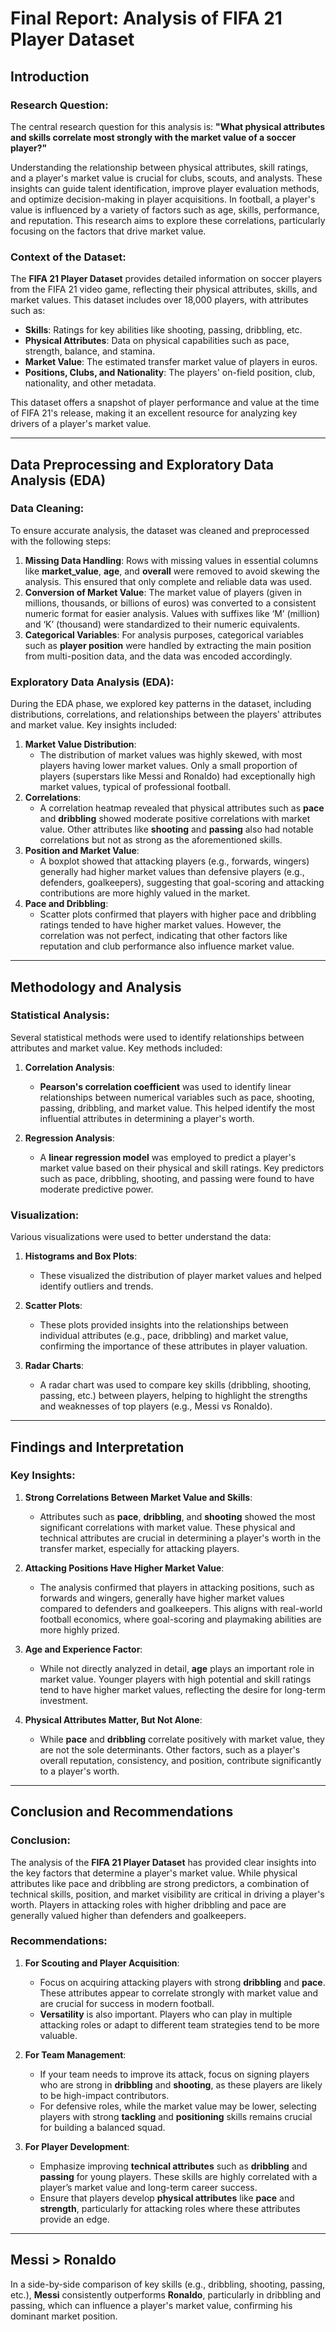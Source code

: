 # Final Report: Analysis of FIFA 21 Player Dataset

## Introduction

### Research Question:
The central research question for this analysis is:
**"What physical attributes and skills correlate most strongly with the market value of a soccer player?"**

Understanding the relationship between physical attributes, skill ratings, and a player's market value is crucial for clubs, scouts, and analysts. These insights can guide talent identification, improve player evaluation methods, and optimize decision-making in player acquisitions. In football, a player's value is influenced by a variety of factors such as age, skills, performance, and reputation. This research aims to explore these correlations, particularly focusing on the factors that drive market value.

### Context of the Dataset:
The **FIFA 21 Player Dataset** provides detailed information on soccer players from the FIFA 21 video game, reflecting their physical attributes, skills, and market values. This dataset includes over 18,000 players, with attributes such as:
- **Skills**: Ratings for key abilities like shooting, passing, dribbling, etc.
- **Physical Attributes**: Data on physical capabilities such as pace, strength, balance, and stamina.
- **Market Value**: The estimated transfer market value of players in euros.
- **Positions, Clubs, and Nationality**: The players' on-field position, club, nationality, and other metadata.

This dataset offers a snapshot of player performance and value at the time of FIFA 21's release, making it an excellent resource for analyzing key drivers of a player's market value.

---

## Data Preprocessing and Exploratory Data Analysis (EDA)

### Data Cleaning:
To ensure accurate analysis, the dataset was cleaned and preprocessed with the following steps:
1. **Missing Data Handling**: Rows with missing values in essential columns like **market_value**, **age**, and **overall** were removed to avoid skewing the analysis. This ensured that only complete and reliable data was used.
2. **Conversion of Market Value**: The market value of players (given in millions, thousands, or billions of euros) was converted to a consistent numeric format for easier analysis. Values with suffixes like ‘M’ (million) and ‘K’ (thousand) were standardized to their numeric equivalents.
3. **Categorical Variables**: For analysis purposes, categorical variables such as **player position** were handled by extracting the main position from multi-position data, and the data was encoded accordingly.

### Exploratory Data Analysis (EDA):
During the EDA phase, we explored key patterns in the dataset, including distributions, correlations, and relationships between the players' attributes and market value. Key insights included:
1. **Market Value Distribution**:
    - The distribution of market values was highly skewed, with most players having lower market values. Only a small proportion of players (superstars like Messi and Ronaldo) had exceptionally high market values, typical of professional football.
2. **Correlations**:
    - A correlation heatmap revealed that physical attributes such as **pace** and **dribbling** showed moderate positive correlations with market value. Other attributes like **shooting** and **passing** also had notable correlations but not as strong as the aforementioned skills.
3. **Position and Market Value**:
    - A boxplot showed that attacking players (e.g., forwards, wingers) generally had higher market values than defensive players (e.g., defenders, goalkeepers), suggesting that goal-scoring and attacking contributions are more highly valued in the market.
4. **Pace and Dribbling**:
    - Scatter plots confirmed that players with higher pace and dribbling ratings tended to have higher market values. However, the correlation was not perfect, indicating that other factors like reputation and club performance also influence market value.

---

## Methodology and Analysis

### Statistical Analysis:
Several statistical methods were used to identify relationships between attributes and market value. Key methods included:
1. **Correlation Analysis**:
    - **Pearson's correlation coefficient** was used to identify linear relationships between numerical variables such as pace, shooting, passing, dribbling, and market value. This helped identify the most influential attributes in determining a player's worth.
  
2. **Regression Analysis**:
    - A **linear regression model** was employed to predict a player's market value based on their physical and skill ratings. Key predictors such as pace, dribbling, shooting, and passing were found to have moderate predictive power.

### Visualization:
Various visualizations were used to better understand the data:
1. **Histograms and Box Plots**:
    - These visualized the distribution of player market values and helped identify outliers and trends.
  
2. **Scatter Plots**:
    - These plots provided insights into the relationships between individual attributes (e.g., pace, dribbling) and market value, confirming the importance of these attributes in player valuation.
  
3. **Radar Charts**:
    - A radar chart was used to compare key skills (dribbling, shooting, passing, etc.) between players, helping to highlight the strengths and weaknesses of top players (e.g., Messi vs Ronaldo).

---

## Findings and Interpretation

### Key Insights:
1. **Strong Correlations Between Market Value and Skills**:
    - Attributes such as **pace**, **dribbling**, and **shooting** showed the most significant correlations with market value. These physical and technical attributes are crucial in determining a player's worth in the transfer market, especially for attacking players.
  
2. **Attacking Positions Have Higher Market Value**:
    - The analysis confirmed that players in attacking positions, such as forwards and wingers, generally have higher market values compared to defenders and goalkeepers. This aligns with real-world football economics, where goal-scoring and playmaking abilities are more highly prized.
  
3. **Age and Experience Factor**:
    - While not directly analyzed in detail, **age** plays an important role in market value. Younger players with high potential and skill ratings tend to have higher market values, reflecting the desire for long-term investment.
  
4. **Physical Attributes Matter, But Not Alone**:
    - While **pace** and **dribbling** correlate positively with market value, they are not the sole determinants. Other factors, such as a player's overall reputation, consistency, and position, contribute significantly to a player's worth.

---

## Conclusion and Recommendations

### Conclusion:
The analysis of the **FIFA 21 Player Dataset** has provided clear insights into the key factors that determine a player's market value. While physical attributes like pace and dribbling are strong predictors, a combination of technical skills, position, and market visibility are critical in driving a player's worth. Players in attacking roles with higher dribbling and pace are generally valued higher than defenders and goalkeepers.

### Recommendations:
1. **For Scouting and Player Acquisition**:
    - Focus on acquiring attacking players with strong **dribbling** and **pace**. These attributes appear to correlate strongly with market value and are crucial for success in modern football.
    - **Versatility** is also important. Players who can play in multiple attacking roles or adapt to different team strategies tend to be more valuable.
  
2. **For Team Management**:
    - If your team needs to improve its attack, focus on signing players who are strong in **dribbling** and **shooting**, as these players are likely to be high-impact contributors.
    - For defensive roles, while the market value may be lower, selecting players with strong **tackling** and **positioning** skills remains crucial for building a balanced squad.

3. **For Player Development**:
    - Emphasize improving **technical attributes** such as **dribbling** and **passing** for young players. These skills are highly correlated with a player’s market value and long-term career success.
    - Ensure that players develop **physical attributes** like **pace** and **strength**, particularly for attacking roles where these attributes provide an edge.

---

## Messi > Ronaldo
In a side-by-side comparison of key skills (e.g., dribbling, shooting, passing, etc.), **Messi** consistently outperforms **Ronaldo**, particularly in dribbling and passing, which can influence a player's market value, confirming his dominant market position.

